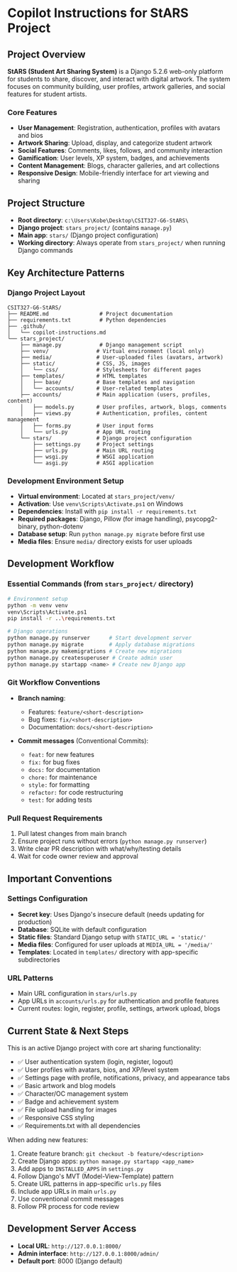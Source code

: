 # Copilot Instructions for StARS Project

## Project Overview

**StARS (Student Art Sharing System)** is a Django 5.2.6 web-only platform for students to share, discover, and interact with digital artwork. The system focuses on community building, user profiles, artwork galleries, and social features for student artists.

### Core Features

- **User Management**: Registration, authentication, profiles with avatars and bios
- **Artwork Sharing**: Upload, display, and categorize student artwork
- **Social Features**: Comments, likes, follows, and community interaction
- **Gamification**: User levels, XP system, badges, and achievements
- **Content Management**: Blogs, character galleries, and art collections
- **Responsive Design**: Mobile-friendly interface for art viewing and sharing

## Project Structure

- **Root directory**: `c:\Users\Kobe\Desktop\CSIT327-G6-StARS\`
- **Django project**: `stars_project/` (contains `manage.py`)
- **Main app**: `stars/` (Django project configuration)
- **Working directory**: Always operate from `stars_project/` when running Django commands

## Key Architecture Patterns

### Django Project Layout

```
CSIT327-G6-StARS/
├── README.md                # Project documentation
├── requirements.txt         # Python dependencies
├── .github/
│   └── copilot-instructions.md
└── stars_project/
    ├── manage.py            # Django management script
    ├── venv/               # Virtual environment (local only)
    ├── media/              # User-uploaded files (avatars, artwork)
    ├── static/             # CSS, JS, images
    │   └── css/            # Stylesheets for different pages
    ├── templates/          # HTML templates
    │   ├── base/           # Base templates and navigation
    │   └── accounts/       # User-related templates
    ├── accounts/           # Main application (users, profiles, content)
    │   ├── models.py       # User profiles, artwork, blogs, comments
    │   ├── views.py        # Authentication, profiles, content management
    │   ├── forms.py        # User input forms
    │   └── urls.py         # App URL routing
    └── stars/              # Django project configuration
        ├── settings.py     # Project settings
        ├── urls.py         # Main URL routing
        ├── wsgi.py         # WSGI application
        └── asgi.py         # ASGI application
```

### Development Environment Setup

- **Virtual environment**: Located at `stars_project/venv/`
- **Activation**: Use `venv\Scripts\Activate.ps1` on Windows
- **Dependencies**: Install with `pip install -r requirements.txt`
- **Required packages**: Django, Pillow (for image handling), psycopg2-binary, python-dotenv
- **Database setup**: Run `python manage.py migrate` before first use
- **Media files**: Ensure `media/` directory exists for user uploads

## Development Workflow

### Essential Commands (from `stars_project/` directory)

```bash
# Environment setup
python -m venv venv
venv\Scripts\Activate.ps1
pip install -r ..\requirements.txt

# Django operations
python manage.py runserver      # Start development server
python manage.py migrate        # Apply database migrations
python manage.py makemigrations # Create new migrations
python manage.py createsuperuser # Create admin user
python manage.py startapp <name> # Create new Django app
```

### Git Workflow Conventions

- **Branch naming**:

  - Features: `feature/<short-description>`
  - Bug fixes: `fix/<short-description>`
  - Documentation: `docs/<short-description>`

- **Commit messages** (Conventional Commits):
  - `feat:` for new features
  - `fix:` for bug fixes
  - `docs:` for documentation
  - `chore:` for maintenance
  - `style:` for formatting
  - `refactor:` for code restructuring
  - `test:` for adding tests

### Pull Request Requirements

1. Pull latest changes from main branch
2. Ensure project runs without errors (`python manage.py runserver`)
3. Write clear PR description with what/why/testing details
4. Wait for code owner review and approval

## Important Conventions

### Settings Configuration

- **Secret key**: Uses Django's insecure default (needs updating for production)
- **Database**: SQLite with default configuration
- **Static files**: Standard Django setup with `STATIC_URL = 'static/'`
- **Media files**: Configured for user uploads at `MEDIA_URL = '/media/'`
- **Templates**: Located in `templates/` directory with app-specific subdirectories

### URL Patterns

- Main URL configuration in `stars/urls.py`
- App URLs in `accounts/urls.py` for authentication and profile features
- Current routes: login, register, profile, settings, artwork upload, blogs

## Current State & Next Steps

This is an active Django project with core art sharing functionality:

- ✅ User authentication system (login, register, logout)
- ✅ User profiles with avatars, bios, and XP/level system
- ✅ Settings page with profile, notifications, privacy, and appearance tabs
- ✅ Basic artwork and blog models
- ✅ Character/OC management system
- ✅ Badge and achievement system
- ✅ File upload handling for images
- ✅ Responsive CSS styling
- ✅ Requirements.txt with all dependencies

When adding new features:

1. Create feature branch: `git checkout -b feature/<description>`
2. Create Django apps: `python manage.py startapp <app_name>`
3. Add apps to `INSTALLED_APPS` in `settings.py`
4. Follow Django's MVT (Model-View-Template) pattern
5. Create URL patterns in app-specific `urls.py` files
6. Include app URLs in main `urls.py`
7. Use conventional commit messages
8. Follow PR process for code review

## Development Server Access

- **Local URL**: `http://127.0.0.1:8000/`
- **Admin interface**: `http://127.0.0.1:8000/admin/`
- **Default port**: 8000 (Django default)
